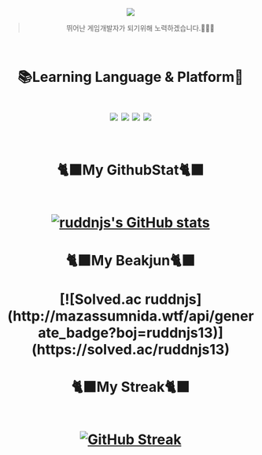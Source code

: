 <div align="center">
<img src="https://capsule-render.vercel.app/api?type=transparent&color=999999&height=120&text=ruddnjs's%20Github&animation=fadeIn&fontColor=febc71&fontSize=60" />



>뛰어난 게임개발자가 되기위해 노력하겠습니다.🦖🦖🦖
<br>


<h1> 📚Learning Language & Platform📖 
<br>
<br>
<img src="https://img.shields.io/badge/Git-F05032?style=flat&logo=git&logoColor=white"/>
<img src="https://img.shields.io/badge/Csharp-512BD4?style=flat&logo=csharp&logoColor=white"/>
<img src="https://img.shields.io/badge/VScode-007ACC?style=flat&logo=visualstudiocode&logoColor=white"/>
<img src="https://img.shields.io/badge/Github-181717?style=flat&logo=github&logoColor=white"/>
<br>
<br>
<h1> 🐈‍⬛My GithubStat🐈‍⬛
<br>
<br>

[![ruddnjs's GitHub stats](https://github-readme-stats.vercel.app/api?username=ruddnjs13)](https://github.com/anuraghazra/github-readme-stats)
<br>
<h1> 🐈‍⬛My Beakjun🐈‍⬛
<br>
<br>
[![Solved.ac
ruddnjs](http://mazassumnida.wtf/api/generate_badge?boj=ruddnjs13)](https://solved.ac/ruddnjs13)

<h1> 🐈‍⬛My Streak🐈‍⬛
<br>
<br>

[![GitHub Streak](https://streak-stats.demolab.com?user=ruddnjs13&theme=dark)](https://git.io/streak-stats)



</div>
<br>

